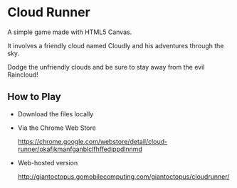 Cloud Runner
=================

A simple game made with HTML5 Canvas.

It involves a friendly cloud named Cloudly and his adventures through the sky.

Dodge the unfriendly clouds and be sure to stay away from the evil Raincloud!

How to Play
-------------

- Download the files locally

- Via the Chrome Web Store

    https://chrome.google.com/webstore/detail/cloud-runner/okafjkmanfganblclfhffedippdlnnmd

- Web-hosted version

    http://giantoctopus.gomobilecomputing.com/giantoctopus/cloudrunner/
